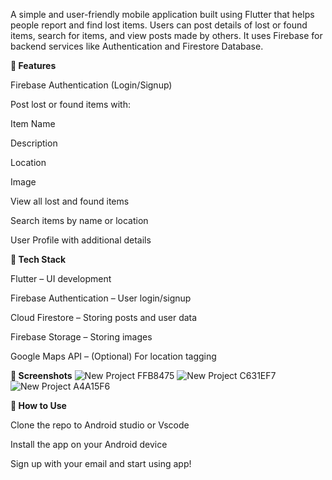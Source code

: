 A simple and user-friendly mobile application built using Flutter that helps people report and find lost items. Users can post details of lost or found items, search for items, and view posts made by others. It uses Firebase for backend services like Authentication and Firestore Database.

**🔑 Features**

Firebase Authentication (Login/Signup)

Post lost or found items with:

Item Name

Description

Location

Image

View all lost and found items

Search items by name or location

User Profile with additional details

**🧰 Tech Stack**

Flutter – UI development

Firebase Authentication – User login/signup

Cloud Firestore – Storing posts and user data

Firebase Storage – Storing images

Google Maps API – (Optional) For location tagging

**📱 Screenshots**
![New Project  FFB8475](https://github.com/user-attachments/assets/bbed6fcf-2ef5-42ec-a2b8-cdc326336152)
![New Project  C631EF7](https://github.com/user-attachments/assets/e42fd114-519c-4180-b5d4-8af619335a66)
![New Project  A4A15F6](https://github.com/user-attachments/assets/d1e62e78-f868-4d38-895b-3d0f8bd59f75)

**🚀 How to Use**

Clone the repo to Android studio or Vscode

Install the app on your Android device

Sign up with your email and start using app!

